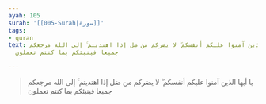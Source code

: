 ```yaml
---
ayah: 105
surah: '[[005-Surah|سورة]]'
tags:
- quran
text: يا أيها الذين آمنوا عليكم أنفسكم ۖ لا يضركم من ضل إذا اهتديتم ۚ إلى الله مرجعكم
  جميعا فينبئكم بما كنتم تعملون

---
```

> يا أيها الذين آمنوا عليكم أنفسكم ۖ لا يضركم من ضل إذا اهتديتم ۚ إلى الله مرجعكم جميعا فينبئكم بما كنتم تعملون
